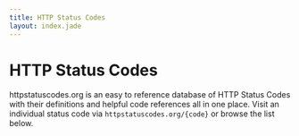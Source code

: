 ```yaml
---
title: HTTP Status Codes
layout: index.jade
---
```


# HTTP Status Codes

httpstatuscodes.org is an easy to reference database of HTTP Status Codes with their definitions and helpful code references all in one place. Visit an individual status code via `httpstatuscodes.org/{code}` or browse the list below.
